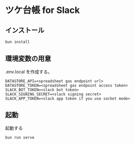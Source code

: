 # ツケ台帳 for Slack

## インストール

```bash
bun install
```

## 環境変数の用意

.env.local を作成する。

```
DATASTORE_API=<spreadsheet gas endpoint url>
DATASTORE_TOKEN=<spreadsheet gas endpoint access token>
SLACK_BOT_TOKEN=<slack bot token>
SLACK_SIGNING_SECRET=<slack signing secret>
SLACK_APP_TOKEN=<slack app token if you use socket mode>
```

## 起動

起動する

```bash
bun run serve
```
